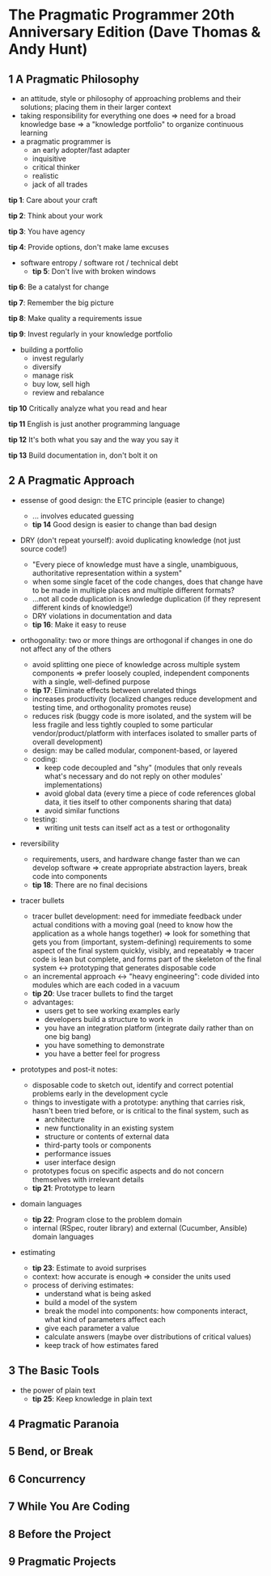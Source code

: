 # The Pragmatic Programmer 20th Anniversary Edition (Dave Thomas & Andy Hunt)

## 1 A Pragmatic Philosophy

- an attitude, style or philosophy of approaching problems and their solutions; placing them in their larger context
- taking responsibility for everything one does
=> need for a broad knowledge base => a "knowledge portfolio" to organize continuous learning
- a pragmatic programmer is
	- an early adopter/fast adapter
	- inquisitive
	- critical thinker
	- realistic
	- jack of all trades

**tip 1**: Care about your craft

**tip 2**: Think about your work

**tip 3**: You have agency

**tip 4**: Provide options, don't make lame excuses

- software entropy / software rot / technical debt
	- **tip 5**: Don't live with broken windows

**tip 6**: Be a catalyst for change

**tip 7**: Remember the big picture

**tip 8**: Make quality a requirements issue

**tip 9**: Invest regularly in your knowledge portfolio

- building a portfolio
	- invest regularly
	- diversify
	- manage risk
	- buy low, sell high
	- review and rebalance

**tip 10** Critically analyze what you read and hear

**tip 11** English is just another programming language

**tip 12** It's both what you say and the way you say it

**tip 13** Build documentation in, don't bolt it on

## 2 A Pragmatic Approach

- essense of good design: the ETC principle (easier to change)
	- ... involves educated guessing
	- **tip 14** Good design is easier to change than bad design

- DRY (don't repeat yourself): avoid duplicating knowledge (not just source code!)
	- "Every piece of knowledge must have a single, unambiguous, authoritative representation within a system"
	- when some single facet of the code changes, does that change have to be made in multiple places and multiple different formats?
	- ...not all code duplication is knowledge duplication (if they represent different kinds of knowledge!)
	- DRY violations in documentation and data
	- **tip 16**: Make it easy to reuse

- orthogonality: two or more things are orthogonal if changes in one do not affect any of the others
	- avoid splitting one piece of knowledge across multiple system components => prefer loosely coupled, independent components with a single, well-defined purpose
	- **tip 17**: Eliminate effects between unrelated things
	- increases productivity (localized changes reduce development and testing time, and orthogonality promotes reuse)
	- reduces risk (buggy code is more isolated, and the system will be less fragile and less tightly coupled to some particular vendor/product/platform with interfaces isolated to smaller parts of overall development)
	- design: may be called modular, component-based, or layered
	- coding:
		- keep code decoupled and "shy" (modules that only reveals what's necessary and do not reply on other modules' implementations)
		- avoid global data (every time a piece of code references global data, it ties itself to other components sharing that data)
		- avoid similar functions
	- testing:
		- writing unit tests can itself act as a test or orthogonality

- reversibility
	- requirements, users, and hardware change faster than we can develop software
	=> create appropriate abstraction layers, break code into components
	- **tip 18**: There are no final decisions

- tracer bullets
	- tracer bullet development: need for immediate feedback under actual conditions with a moving goal (need to know how the application as a whole hangs together)
	=> look for something that gets you from (important, system-defining) requirements to some aspect of the final system quickly, visibly, and repeatably
	=> tracer code is lean but complete, and forms part of the skeleton of the final system <-> prototyping that generates disposable code
	- an incremental approach <-> "heavy engineering": code divided into modules which are each coded in a vacuum
	- **tip 20**: Use tracer bullets to find the target
	- advantages:
		- users get to see working examples early
		- developers build a structure to work in
		- you have an integration platform (integrate daily rather than on one big bang)
		- you have something to demonstrate
		- you have a better feel for progress

- prototypes and post-it notes: 
	- disposable code to sketch out, identify and correct potential problems early in the development cycle
	- things to investigate with a prototype: anything that carries risk, hasn't been tried before, or is critical to the final system, such as
		- architecture
		- new functionality in an existing system
		- structure or contents of external data
		- third-party tools or components
		- performance issues
		- user interface design
	- prototypes focus on specific aspects and do not concern themselves with irrelevant details
	- **tip 21**: Prototype to learn

- domain languages
	- **tip 22**: Program close to the problem domain
	- internal (RSpec, router library) and external (Cucumber, Ansible) domain languages

- estimating
	- **tip 23**: Estimate to avoid surprises
	- context: how accurate is enough => consider the units used
	- process of deriving estimates:
		- understand what is being asked
		- build a model of the system
		- break the model into components: how components interact, what kind of parameters affect each
		- give each parameter a value
		- calculate answers (maybe over distributions of critical values)
		- keep track of how estimates fared

## 3 The Basic Tools

- the power of plain text
	- **tip 25**: Keep knowledge in plain text

## 4 Pragmatic Paranoia



## 5 Bend, or Break



## 6 Concurrency



## 7 While You Are Coding



## 8 Before the Project



## 9 Pragmatic Projects


